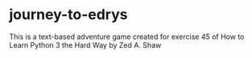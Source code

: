 # journey-to-edrys
This is a text-based adventure game created for exercise 45 of How to Learn Python 3 the Hard Way by Zed A. Shaw
